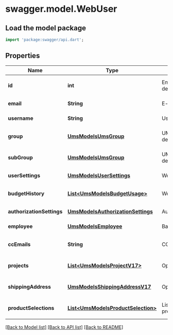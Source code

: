 # swagger.model.WebUser

## Load the model package
```dart
import 'package:swagger/api.dart';
```

## Properties
Name | Type | Description | Notes
------------ | ------------- | ------------- | -------------
**id** | **int** | Employee ID, as retrievable from &lt;a href&#x3D;\&quot;?deepLinking&#x3D;true#/Employee/GetCustomerEmployees\&quot;&gt;/api/Employee&lt;/a&gt; | [optional] [default to null]
**email** | **String** | E-mail address | [default to null]
**username** | **String** | User name | [default to null]
**group** | [**UmsModelsUmsGroup**](UmsModelsUmsGroup.md) | UMS group where user is part of, as retrievable from &lt;a href&#x3D;\&quot;?deepLinking&#x3D;true#/WebUser/GroupsByCustomerId\&quot;&gt;/api/Webuser&lt;/a&gt; | [optional] [default to null]
**subGroup** | [**UmsModelsUmsGroup**](UmsModelsUmsGroup.md) | UMS sub group where user is part of, as retrievable from &lt;a href&#x3D;\&quot;?deepLinking&#x3D;true#/WebUser/SubGroups\&quot;&gt;/api/Webuser&lt;/a&gt; | [optional] [default to null]
**userSettings** | [**UmsModelsUserSettings**](UmsModelsUserSettings.md) | Webshop user settings | [default to null]
**budgetHistory** | [**List&lt;UmsModelsBudgetUsage&gt;**](UmsModelsBudgetUsage.md) | Webshop user budget history | [optional] [default to []]
**authorizationSettings** | [**UmsModelsAuthorizationSettings**](UmsModelsAuthorizationSettings.md) | Authorization settings | [default to null]
**employee** | [**UmsModelsEmployee**](UmsModelsEmployee.md) | Basic employee data | [default to null]
**ccEmails** | **String** | CC emails for webshop user, separated by semicolon | [optional] [default to null]
**projects** | [**List&lt;UmsModelsProjectV17&gt;**](UmsModelsProjectV17.md) | Optional list of projects where webshop user&#39;s orders can be recorded | [optional] [default to []]
**shippingAddress** | [**UmsModelsShippingAddressV17**](UmsModelsShippingAddressV17.md) | Optional shipping address where webshop user&#39;s orders can be send to | [optional] [default to null]
**productSelections** | [**List&lt;UmsModelsProductSelection&gt;**](UmsModelsProductSelection.md) | List of product selections for webshop user, no product selection &#x3D; full webshop product range | [optional] [default to []]

[[Back to Model list]](../README.md#documentation-for-models) [[Back to API list]](../README.md#documentation-for-api-endpoints) [[Back to README]](../README.md)


